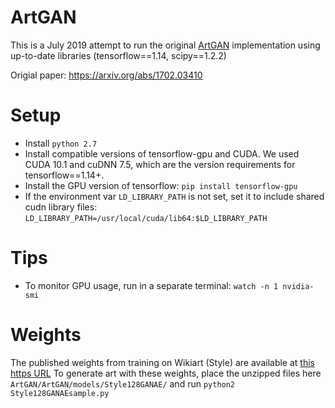 # ArtGAN
This is a July 2019 attempt to run the original [ArtGAN](https://github.com/cs-chan/ArtGAN) implementation using up-to-date libraries (tensorflow==1.14, scipy==1.2.2)

Origial paper: https://arxiv.org/abs/1702.03410

# Setup
- Install `python 2.7`
- Install compatible versions of tensorflow-gpu and CUDA. We used CUDA 10.1 and cuDNN 7.5, which are the version requirements for tensorflow==1.14+.
- Install the GPU version of tensorflow: `pip install tensorflow-gpu`
- If the environment var `LD_LIBRARY_PATH` is not set, set it to include shared cudn library files: `LD_LIBRARY_PATH=/usr/local/cuda/lib64:$LD_LIBRARY_PATH` 

# Tips
- To monitor GPU usage, run in a separate terminal:
`watch -n 1 nvidia-smi`

# Weights
The published weights from training on Wikiart (Style) are available at [this https URL](https://drive.google.com/file/d/1PL9zC9i9Cww8sD2uq00el1fz5HjeTlaP/view?usp=sharing)
To generate art with these weights, place the unzipped files here `ArtGAN/ArtGAN/models/Style128GANAE/` and run `python2 Style128GANAEsample.py`
